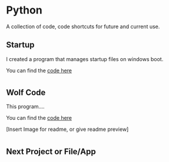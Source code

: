 # Python
A collection of code, code shortcuts for future and current use. 


## Startup 

I created a program that manages startup files on windows boot. 

You can find the [code here](https://github.com/guzmanwolfrank/Python/blob/main/Startup/startup_programs.py)

#

## Wolf Code

This program....


You can find the [code here](link)



[Insert Image for readme, or give readme preview]

#

## Next Project or File/App 

#